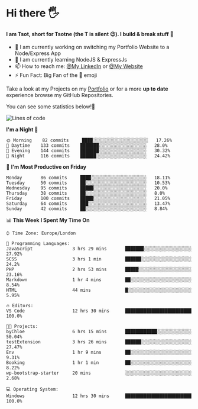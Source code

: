 # Hi there :raised_hand_with_fingers_splayed:
#### I am Tsot, short for Tsotne (the T is silent :wink:). I build & break stuff :space_invader:
- :telescope: I am currently working on switching my Portfolio Website to a Node/Express App
- :seedling: I am currently learning NodeJS & ExpressJs
- :mailbox: How to reach me: [@My LinkedIn](https://www.linkedin.com/in/tsotne-gvadzabia/) or [@My Website](https://tsotnegvadzabia.me/contact)
- :zap: Fun Fact: Big Fan of the :space_invader: emoji

Take a look at my Projects on my [Portfolio](https://tsotnegvadzabia.me/) or for a more **up to date** experience browse my GitHub Repositories.

You can see some statistics below!:space_invader:
<!--START_SECTION:waka-->
![Lines of code](https://img.shields.io/badge/From%20Hello%20World%20I%27ve%20Written-2.6%20million%20lines%20of%20code-blue)

**I'm a Night 🦉** 

```text
🌞 Morning    82 commits     ████░░░░░░░░░░░░░░░░░░░░░   17.26% 
🌆 Daytime    133 commits    ███████░░░░░░░░░░░░░░░░░░   28.0% 
🌃 Evening    144 commits    ███████░░░░░░░░░░░░░░░░░░   30.32% 
🌙 Night      116 commits    ██████░░░░░░░░░░░░░░░░░░░   24.42%

```
📅 **I'm Most Productive on Friday** 

```text
Monday       86 commits     ████░░░░░░░░░░░░░░░░░░░░░   18.11% 
Tuesday      50 commits     ██░░░░░░░░░░░░░░░░░░░░░░░   10.53% 
Wednesday    95 commits     █████░░░░░░░░░░░░░░░░░░░░   20.0% 
Thursday     38 commits     ██░░░░░░░░░░░░░░░░░░░░░░░   8.0% 
Friday       100 commits    █████░░░░░░░░░░░░░░░░░░░░   21.05% 
Saturday     64 commits     ███░░░░░░░░░░░░░░░░░░░░░░   13.47% 
Sunday       42 commits     ██░░░░░░░░░░░░░░░░░░░░░░░   8.84%

```


📊 **This Week I Spent My Time On** 

```text
⌚︎ Time Zone: Europe/London

💬 Programming Languages: 
JavaScript               3 hrs 29 mins       ███████░░░░░░░░░░░░░░░░░░   27.92% 
SCSS                     3 hrs 1 min         ██████░░░░░░░░░░░░░░░░░░░   24.2% 
PHP                      2 hrs 53 mins       █████░░░░░░░░░░░░░░░░░░░░   23.16% 
Markdown                 1 hr 4 mins         ██░░░░░░░░░░░░░░░░░░░░░░░   8.54% 
HTML                     44 mins             █░░░░░░░░░░░░░░░░░░░░░░░░   5.95%

🔥 Editors: 
VS Code                  12 hrs 30 mins      █████████████████████████   100.0%

🐱‍💻 Projects: 
byChloe                  6 hrs 15 mins       ████████████░░░░░░░░░░░░░   50.04% 
testExtension            3 hrs 26 mins       ██████░░░░░░░░░░░░░░░░░░░   27.47% 
Env                      1 hr 9 mins         ██░░░░░░░░░░░░░░░░░░░░░░░   9.31% 
Booking                  1 hr 1 min          ██░░░░░░░░░░░░░░░░░░░░░░░   8.22% 
wp-bootstrap-starter     20 mins             ░░░░░░░░░░░░░░░░░░░░░░░░░   2.68%

💻 Operating System: 
Windows                  12 hrs 30 mins      █████████████████████████   100.0%

```


<!--END_SECTION:waka-->
